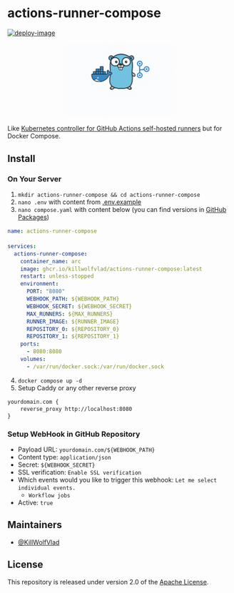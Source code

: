 # actions-runner-compose

[![deploy-image](https://github.com/KillWolfVlad/actions-runner-compose/actions/workflows/deploy-image.yaml/badge.svg?branch=master)](https://github.com/KillWolfVlad/actions-runner-compose/actions/workflows/deploy-image.yaml)

<p align="center">
  <img src="./brand/logo.png" width="250"/>
  <br>
</p>

Like [Kubernetes controller for GitHub Actions self-hosted runners](https://github.com/actions/actions-runner-controller) but for Docker Compose.

## Install

### On Your Server

1. `mkdir actions-runner-compose && cd actions-runner-compose`
2. `nano .env` with content from [.env.example](./.env.example)
3. `nano compose.yaml` with content below (you can find versions in [GitHub Packages](https://github.com/users/KillWolfVlad/packages/container/package/actions-runner-compose))

```yaml
name: actions-runner-compose

services:
  actions-runner-compose:
    container_name: arc
    image: ghcr.io/killwolfvlad/actions-runner-compose:latest
    restart: unless-stopped
    environment:
      PORT: "8080"
      WEBHOOK_PATH: ${WEBHOOK_PATH}
      WEBHOOK_SECRET: ${WEBHOOK_SECRET}
      MAX_RUNNERS: ${MAX_RUNNERS}
      RUNNER_IMAGE: ${RUNNER_IMAGE}
      REPOSITORY_0: ${REPOSITORY_0}
      REPOSITORY_1: ${REPOSITORY_1}
    ports:
      - 8080:8080
    volumes:
      - /var/run/docker.sock:/var/run/docker.sock
```

4. `docker compose up -d`
5. Setup Caddy or any other reverse proxy

```caddy
yourdomain.com {
    reverse_proxy http://localhost:8080
}
```

### Setup WebHook in GitHub Repository

- Payload URL: `yourdomain.com/${WEBHOOK_PATH}`
- Content type: `application/json`
- Secret: `${WEBHOOK_SECRET}`
- SSL verification: `Enable SSL verification`
- Which events would you like to trigger this webhook: `Let me select individual events.`
  - `Workflow jobs`
- Active: `true`

## Maintainers

- [@KillWolfVlad](https://github.com/KillWolfVlad)

## License

This repository is released under version 2.0 of the
[Apache License](https://www.apache.org/licenses/LICENSE-2.0).
